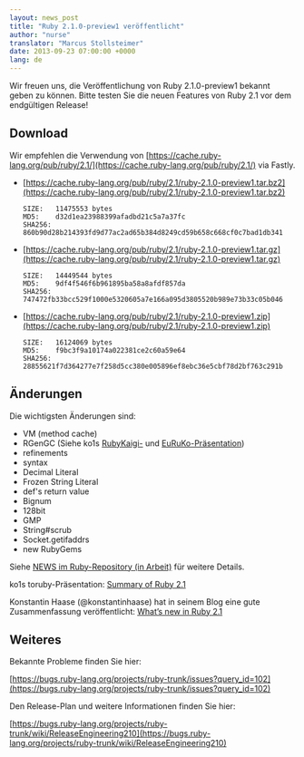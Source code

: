 ```yaml
---
layout: news_post
title: "Ruby 2.1.0-preview1 veröffentlicht"
author: "nurse"
translator: "Marcus Stollsteimer"
date: 2013-09-23 07:00:00 +0000
lang: de
---
```


Wir freuen uns, die Veröffentlichung von Ruby 2.1.0-preview1 bekannt geben
zu können. Bitte testen Sie die neuen Features von Ruby 2.1 vor dem
endgültigen Release!

## Download

Wir empfehlen die Verwendung von
[https://cache.ruby-lang.org/pub/ruby/2.1/](https://cache.ruby-lang.org/pub/ruby/2.1/)
via Fastly.

* [https://cache.ruby-lang.org/pub/ruby/2.1/ruby-2.1.0-preview1.tar.bz2](https://cache.ruby-lang.org/pub/ruby/2.1/ruby-2.1.0-preview1.tar.bz2)

      SIZE:   11475553 bytes
      MD5:    d32d1ea23988399afadbd21c5a7a37fc
      SHA256: 860b90d28b214393fd9d77ac2ad65b384d8249cd59b658c668cf0c7bad1db341

* [https://cache.ruby-lang.org/pub/ruby/2.1/ruby-2.1.0-preview1.tar.gz](https://cache.ruby-lang.org/pub/ruby/2.1/ruby-2.1.0-preview1.tar.gz)

      SIZE:   14449544 bytes
      MD5:    9df4f546f6b961895ba58a8afdf857da
      SHA256: 747472fb33bcc529f1000e5320605a7e166a095d3805520b989e73b33c05b046

* [https://cache.ruby-lang.org/pub/ruby/2.1/ruby-2.1.0-preview1.zip](https://cache.ruby-lang.org/pub/ruby/2.1/ruby-2.1.0-preview1.zip)

      SIZE:   16124069 bytes
      MD5:    f9bc3f9a10174a022381ce2c60a59e64
      SHA256: 28855621f7d364277e7f258d5cc380e005896ef8ebc36e5cbf78d2bf763c291b

## Änderungen

Die wichtigsten Änderungen sind:

* VM (method cache)
* RGenGC (Siehe ko1s [RubyKaigi-](http://rubykaigi.org/2013/talk/S73) und [EuRuKo-Präsentation](http://www.atdot.net/~ko1/activities/Euruko2013-ko1.pdf))
* refinements
* syntax
* Decimal Literal
* Frozen String Literal
* def's return value
* Bignum
* 128bit
* GMP
* String#scrub
* Socket.getifaddrs
* new RubyGems

Siehe [NEWS im Ruby-Repository (in Arbeit)](https://github.com/ruby/ruby/blob/trunk/NEWS) für weitere Details.

ko1s toruby-Präsentation: [Summary of Ruby 2.1](http://www.atdot.net/~ko1/activities/toruby05-ko1.pdf)

Konstantin Haase (@konstantinhaase) hat in seinem Blog eine gute Zusammenfassung veröffentlicht:
[What’s new in Ruby 2.1](http://rkh.im/ruby-2.1)

## Weiteres

Bekannte Probleme finden Sie hier:

[https://bugs.ruby-lang.org/projects/ruby-trunk/issues?query_id=102](https://bugs.ruby-lang.org/projects/ruby-trunk/issues?query_id=102)

Den Release-Plan und weitere Informationen finden Sie hier:

[https://bugs.ruby-lang.org/projects/ruby-trunk/wiki/ReleaseEngineering210](https://bugs.ruby-lang.org/projects/ruby-trunk/wiki/ReleaseEngineering210)
